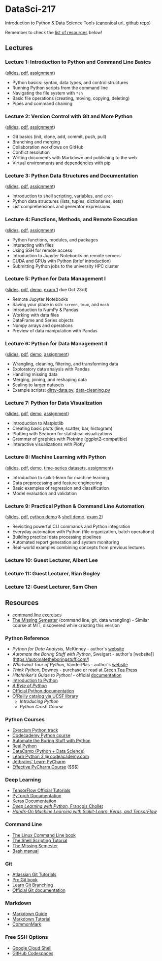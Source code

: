 # DataSci-217

Introduction to Python & Data Science Tools ([canonical url](https://ds217.badmath.org), [github repo](https://github.com/christopherseaman/datasci_217))

Remember to check the [list of resources](#resources) below!

## Lectures

### Lecture 1: Introduction to Python and Command Line Basics

([slides](01), [pdf](01/index.pdf), [assignment](?f=04/assignment))

- Python basics: syntax, data types, and control structures
- Running Python scripts from the command line
- Navigating the file system with `*sh`
- Basic file operations (creating, moving, copying, deleting)
- Pipes and command chaining

### Lecture 2: Version Control with Git and More Python

([slides](02), [pdf](02/index.pdf), [assignment](https://classroom.github.com/a/Z2sWwnXF))

- Git basics (init, clone, add, commit, push, pull)
- Branching and merging
- Collaboration workflows on GitHub
- Conflict resolution
- Writing documents with Markdown and publishing to the web
- Virtual environments and dependencies with pip

### Lecture 3: Python Data Structures and Documentation

([slides](03), [pdf](03/index.pdf), [assignment](https://classroom.github.com/a/bTwHLV-s))

- Introduction to shell scripting, variables, and `cron`
- Python data structures (lists, tuples, dictionaries, sets)
- List comprehensions and generator expressions

### Lecture 4: Functions, Methods, and Remote Execution

([slides](04), [pdf](04/index.pdf), [assignment](https://classroom.github.com/a/m_U53ad8))

- Python functions, modules, and packages
- Interacting with files
- Using SSH for remote access
- Introduction to Jupyter Notebooks on remote servers
- CUDA and GPUs with Python (brief introduction)
- Submitting Python jobs to the university HPC cluster

### Lecture 5: Python for Data Management I

([slides](05), [pdf](05/index.pdf), [demo](?f=05/demo), [exam 1](https://classroom.github.com/a/S2smrp6e) due Oct 23rd)

- Remote Jupyter Notebooks
- Saving your place in ssh: `screen`, `tmux`, and `mosh`
- Introduction to NumPy & Pandas
- Working with data files
- DataFrame and Series objects
- Numpy arrays and operations
- Preview of data manipulation with Pandas

### Lecture 6: Python for Data Management II

([slides](06), [pdf](06/index.pdf), [demo](06/demo.ipynb), [assignment](https://classroom.github.com/a/u8FyG16T))

- Wrangling, cleaning, filtering, and transforming data
- Exploratory data analysis with Pandas
- Handling missing data
- Merging, joining, and reshaping data
- Scaling to larger datasets
- Example scripts: [dirty-data.py](06/pandas-dirty-data.py),  [data-cleaning.py](06/pandas-data-cleaning.py)

### Lecture 7: Python for Data Visualization

([slides](07), [pdf](07/index.pdf), [demo](07/demo.ipynb), [assignment](https://classroom.github.com/a/aqAaGXP3))

- Introduction to Matplotlib
- Creating basic plots (line, scatter, bar, histogram)
- Plotting with Seaborn for statistical visualizations
- Grammar of graphics with Plotnine (ggplot2-compatible)
- Interactive visualizations with Plotly

### Lecture 8: Machine Learning with Python

([slides](08), [pdf](08/index.pdf), [demo](08/demo.ipynb), [time-series datasets](08/time_series_datasets.py), [assignment](https://classroom.github.com/a/AOMngUYk))

- Introduction to scikit-learn for machine learning
- Data preprocessing and feature engineering
- Basic examples of regression and classification
- Model evaluation and validation

### Lecture 9: Practical Python & Command Line Automation

([slides](09), [pdf](09/index.pdf), [python demo](09/demo.ipynb) & [shell demo](09/shell_demo.md), [exam 2](https://classroom.github.com/a/_RlVALv1))

- Revisiting powerful CLI commands and Python integration
- Everyday automation with Python (file organization, batch operations)
- Building practical data processing pipelines
- Automated report generation and system monitoring
- Real-world examples combining concepts from previous lectures

### Lecture 10: Guest Lecturer, Albert Lee

### Lecture 11: Guest Lecturer, Rian Bogley

### Lecture 12: Guest Lecturer, Sam Chen

## Resources

- [command line exercises](?f=shell_workout)
- [The Missing Semester](https://missing.csail.mit.edu/) (command line, git, data wrangling) - Similar course at MIT, discovered while creating this version

### Python Reference

- _Python for Data Analysis_, McKinney - author's [website](https://wesmckinney.com/book/)
- _Automate the Boring Stuff with Python_, Sweigart - author's [website]](https://automatetheboringstuff.com/)
- _Whirlwind Tour of Python_, VanderPlas - author's [website](https://jakevdp.github.io/WhirlwindTourOfPython/)
- _Think Python_, Downey - purchase or read at [Green Tea Press](https://greenteapress.com/wp/think-python/)
- _Hitchhiker's Guide to Python!_ - official [documentation](https://docs.python-guide.org/)
- [Introduction to Python](http://introtopython.org/)
- [_A Byte of Python_](https://python.swaroopch.com/)
- [Official Python documentation](https://docs.python.org/3/)
- [O'Reilly catalog via UCSF library](https://www.oreilly.com/library-access/)
  - _Introducing Python_
  - _Python Crash Course_

### Python Courses

- [Exercism Python track](https://exercism.io/tracks/python)
- [Codecademy Python course](https://www.codecademy.com/learn/learn-python-3)
- [Automate the Boring Stuff with Python](https://automatetheboringstuff.com/)
- [Real Python](https://realpython.com/)
- [DataCamp (Python + Data Science)](https://www.datacamp.com/)
- [Learn Python 3 @ codeacademy.com](https://www.codecademy.com/learn/learn-python-3)
- [Jetbrains' Learn PyCharm](https://www.jetbrains.com/pycharm/learn/)
- [Effective PyCharm Course](https://training.talkpython.fm/courses/explore_pycharm/mastering-pycharm-ide) (\$\$\$)

### Deep Learning

- [TensorFlow Official Tutorials](https://www.tensorflow.org/tutorials)
- [PyTorch Documentation](https://pytorch.org/docs/stable/tutorials/)
- [Keras Documentation](https://keras.io/guides/)
- [*Deep Learning with Python*, François Chollet](https://www.manning.com/books/deep-learning-with-python)
- [*Hands-On Machine Learning with Scikit-Learn, Keras, and TensorFlow*](https://www.oreilly.com/library/view/hands-on-machine-learning/9781492032632/)

### Command Line

- [The Linux Command Line book](http://linuxcommand.org/tlcl.php)
- [The Shell Scripting Tutorial](https://www.shellscript.sh/)
- [The Missing Semester](https://missing.csail.mit.edu/)
- [Bash manual](https://www.gnu.org/software/bash/manual/)

### Git

- [Atlassian Git Tutorials](https://www.atlassian.com/git/tutorials)
- [Pro Git book](https://git-scm.com/book/en/v2)
- [Learn Git Branching](https://learngitbranching.js.org/)
- [Official Git documentation](https://git-scm.com/doc)

### Markdown

- [Markdown Guide](https://www.markdownguide.org/)
- [Markdown Tutorial](https://www.markdowntutorial.com/)
- [CommonMark](https://commonmark.org/)

### Free SSH Options

- [Google Cloud Shell](https://cloud.google.com/free/docs/compute-getting-started)
- [GitHub Codespaces](https://cli.github.com/manual/gh_codespace_ssh)
